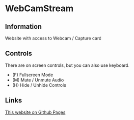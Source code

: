 # WebCamStream
## Information
Website with access to Webcam / Capture card

## Controls
There are on screen controls, but you can also use keyboard.
- (F) Fullscreen Mode 
- (M) Mute / Unmute Audio 
- (H) Hide / Unhide Controls 


## Links
[This website on Github Pages](https://miraficus.github.io/WebCamStream/)
